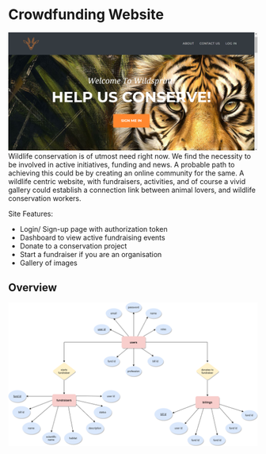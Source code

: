 # Crowdfunding Website
![Cover](cover.png)
Wildlife conservation is of utmost need right now. We find the necessity to be involved in active initiatives, funding and news. A probable path to achieving this could be by creating an online community for the same. A wildlife centric website, with fundraisers, activities, and of course a vivid gallery could establish a connection link between animal lovers, and wildlife conservation workers.

Site Features:
- Login/ Sign-up page with authorization token
- Dashboard to view active fundraising events
- Donate to a conservation project
- Start a fundraiser if you are an organisation
- Gallery of images

## Overview
![ERdiag](er-diag.png)
